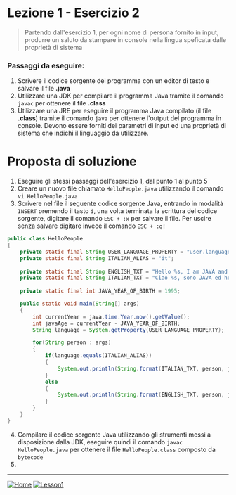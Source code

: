 # Lezione 1 - Esercizio 2

> Partendo dall'esercizio 1, per ogni nome di persona fornito in input, produrre un saluto da stampare in console nella lingua speficata dalle proprietà di sistema

### Passaggi da eseguire:
1. Scrivere il codice sorgente del programma con un editor di testo e salvare il file **.java**
2. Utilizzare una JDK per compilare il programma Java tramite il comando `javac` per ottenere il file **.class**
3. Utilizzare una JRE per eseguire il programma Java compilato (il file **.class**) tramite il comando `java` per ottenere l'output del programma in console. Devono essere forniti dei parametri di input ed una proprietà di sistema che indichi il linguaggio da utilizzare.

# Proposta di soluzione

1. Eseguire gli stessi passaggi dell'esercizio 1, dal punto 1 al punto 5
2. Creare un nuovo file chiamato `HelloPeople.java` utilizzando il comando `vi HelloPeople.java`
3. Scrivere nel file il seguente codice sorgente Java, entrando in modalità `INSERT` premendo il tasto `i`, una volta terminata la scrittura del codice sorgente, digitare il comando `ESC + :x` per salvare il file. Per uscire senza salvare digitare invece il comando `ESC + :q!`
```java
public class HelloPeople
{
	private static final String USER_LANGUAGE_PROPERTY = "user.language";
	private static final String ITALIAN_ALIAS = "it";
	
	private static final String ENGLISH_TXT = "Hello %s, I am JAVA and I am %d years old!";
	private static final String ITALIAN_TXT = "Ciao %s, sono JAVA ed ho %d anni!";
	
	private static final int JAVA_YEAR_OF_BIRTH = 1995;

	public static void main(String[] args)
	{
		int currentYear = java.time.Year.now().getValue();
		int javaAge = currentYear - JAVA_YEAR_OF_BIRTH;
		String language = System.getProperty(USER_LANGUAGE_PROPERTY);

		for(String person : args)
		{
			if(language.equals(ITALIAN_ALIAS))
			{
				System.out.println(String.format(ITALIAN_TXT, person, javaAge));
			}
			else
			{
				System.out.println(String.format(ENGLISH_TXT, person, javaAge));
			}
		}
	}
}
```
4. Compilare il codice sorgente Java utilizzando gli strumenti messi a disposizione dalla JDK, eseguire quindi il comando `javac HelloPeople.java` per ottenere il file `HelloPeople.class` composto da `bytecode` <br/>
5. 

***
[![Home][img_home]][href_home]
[![Lesson1][img_lesson]][href_lesson]

<!-- Definizione dei link per la navigazione -->
[img_home]: <http://files.softicons.com/download/toolbar-icons/soft-icons-by-lokas-software/png/48x48/0007-home.png>
[href_home]: <https://groppedev.github.io/java-getting-started/>
[img_lesson]: <http://files.softicons.com/download/toolbar-icons/ravenna-3d-icons-by-double-j-design/png/48x48/Books.png>
[href_lesson]: <../>

